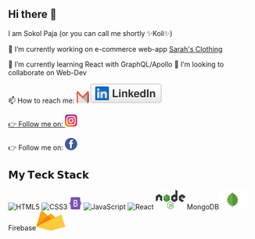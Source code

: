 ## Hi there 👋

I am Sokol Paja (or you can call me shortly ✨Koli✨)

🔭 I’m currently working on e-commerce web-app [Sarah's Clothing](https://sarahs-clothing.herokuapp.com/)

🌱 I’m currently learning React with GraphQL/Apollo
👯 I’m looking to collaborate on Web-Dev

📫 How to reach me: <a href="https://www.gmail.com"><img src="/img/gmail-icon.svg" alt="gmail" height="25" width="25"/></a> [<img src="/img/linkedin.svg"/>](www.linkedin.com/in/sokol-paja)<a href="">

👉 Follow me on: [<img src="/img/instagram-2-1.svg" alt="instagram" height="25" width="25"/>](https://www.instagram.com/kolpaja/)

👉 Follow me on: [<img src="/img/facebook-3.svg" alt="facebook" height="25" width="25"/>](https://www.facebook.com/profile.php?id=100012553262237)

## 𝗠𝘆 𝗧𝗲𝗰𝗸 𝗦𝘁𝗮𝗰𝗸

![HTML5](https://img.shields.io/badge/-HTML5-%23E44D27?style=flat-square&logo=html5&logoColor=ffffff)
![CSS3](https://img.shields.io/badge/-CSS3-%231572B6?style=flat-square&logo=css3)
<img src="/img/bootstrap.svg"  height="25" width="25">
![JavaScript](https://img.shields.io/badge/-JavaScript-%23F7DF1C?style=flat-square&logo=javascript&logoColor=000000&labelColor=%23F7DF1C&color=%23FFCE5A)
![React](https://img.shields.io/badge/-React-%23282C34?style=flat-square&logo=react)
<img src="/img/nodejs-1.svg" alt="nodejs" height="40" width="60">
MongoDB<img src="/img/mongodb.svg" alt="nodejs" height="40" width="60">
Firebase<img src="/img/firebase.svg" alt="nodejs" height="40" width="60">
